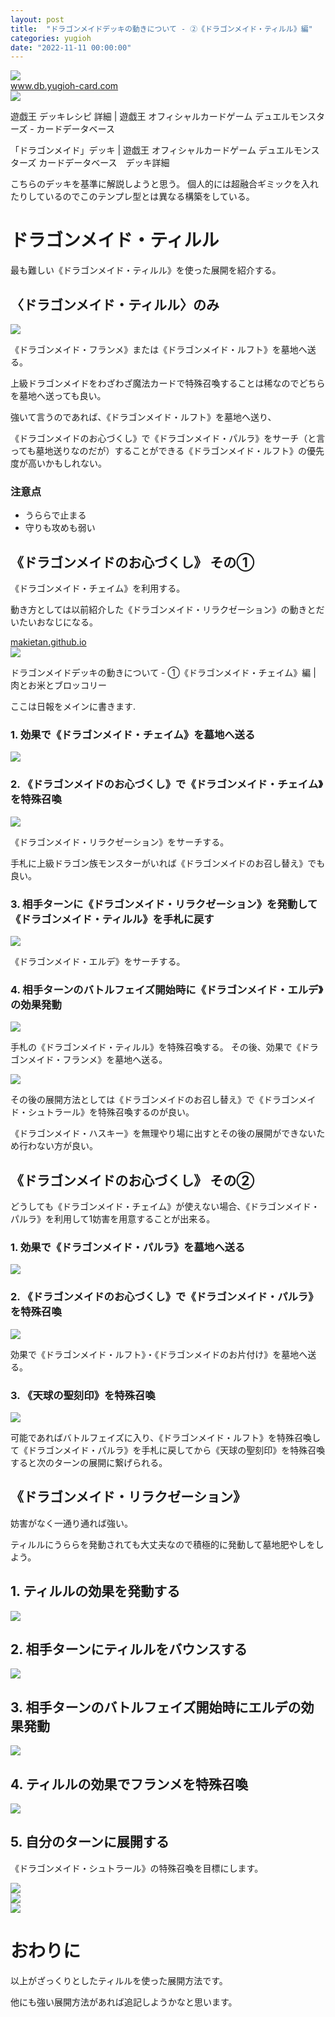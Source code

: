 ```yaml
---
layout: post
title:  "ドラゴンメイドデッキの動きについて - ②《ドラゴンメイド・ティルル》編"
categories: yugioh
date: "2022-11-11 00:00:00"
---
```



<div class="trim">
  <div class="trim__item">
    <a href="{{ site.url }}/assets/images/2022-05-27-report/15-18-05.png">
      <img class="one" src="{{ site.url }}/assets/thumbnail/2022-05-27-report/15-18-05.png">
    </a>
  </div>
</div>


<div class="card">
  <a href="https://www.db.yugioh-card.com/yugiohdb/member_deck.action?ope=1&cgid=18317774637bbf4c7e0d90a332020424&dno=965&request_locale=ja"></a>
  <div class="card__header">
    <a href="https://www.db.yugioh-card.com/yugiohdb/member_deck.action?ope=1&cgid=18317774637bbf4c7e0d90a332020424&dno=965&request_locale=ja">www.db.yugioh-card.com</a>
  </div>
  <div class="card__image">
    <img src="https://www.db.yugioh-card.com/yugiohdb/get_image.action?type=1&osplang=1&cid=14763&ciid=1&enc=4eKS8ZprVsTzvUMogTzG5Q&app=tournament&request_locale=ja&a=202206031629">
  </div>
  <div class="card__title">
    <p>遊戯王 デッキレシピ 詳細 | 遊戯王 オフィシャルカードゲーム デュエルモンスターズ - カードデータベース</p>
  </div>
  <div class="card__description">
    <p>「ドラゴンメイド」デッキ | 遊戯王 オフィシャルカードゲーム デュエルモンスターズ カードデータベース　デッキ詳細</p>
  </div>
</div>


こちらのデッキを基準に解説しようと思う。
個人的には超融合ギミックを入れたりしているのでこのテンプレ型とは異なる構築をしている。

# ドラゴンメイド・ティルル

最も難しい《ドラゴンメイド・ティルル》を使った展開を紹介する。

## 〈ドラゴンメイド・ティルル〉のみ


<div class="trim">
  <div class="trim__item">
    <a href="{{ site.url }}/assets/images/2022-11-11-report/15-05-05.png">
      <img class="one" src="{{ site.url }}/assets/thumbnail/2022-11-11-report/15-05-05.png">
    </a>
  </div>
</div>


《ドラゴンメイド・フランメ》または《ドラゴンメイド・ルフト》を墓地へ送る。

上級ドラゴンメイドをわざわざ魔法カードで特殊召喚することは稀なのでどちらを墓地へ送っても良い。

強いて言うのであれば、《ドラゴンメイド・ルフト》を墓地へ送り、

《ドラゴンメイドのお心づくし》で《ドラゴンメイド・パルラ》をサーチ（と言っても墓地送りなのだが）することができる《ドラゴンメイド・ルフト》の優先度が高いかもしれない。

### 注意点

- うららで止まる
- 守りも攻めも弱い

## 《ドラゴンメイドのお心づくし》 その①

《ドラゴンメイド・チェイム》を利用する。

動き方としては以前紹介した《ドラゴンメイド・リラクゼーション》の動きとだいたいおなじになる。


<div class="card">
  <a href="https://makietan.github.io/yugioh/2022/05/27/report.html"></a>
  <div class="card__header">
    <a href="https://makietan.github.io/yugioh/2022/05/27/report.html">makietan.github.io</a>
  </div>
  <div class="card__image">
    <img src="https://makietan.github.io/assets/thumbnail/logo.png">
  </div>
  <div class="card__title">
    <p>ドラゴンメイドデッキの動きについて - ①《ドラゴンメイド・チェイム》編 | 肉とお米とブロッコリー</p>
  </div>
  <div class="card__description">
    <p>ここは日報をメインに書きます.</p>
  </div>
</div>


### 1. 効果で《ドラゴンメイド・チェイム》を墓地へ送る


<div class="trim">
  <div class="trim__item">
    <a href="{{ site.url }}/assets/images/2022-11-11-report/15-32-21.png">
      <img class="one" src="{{ site.url }}/assets/thumbnail/2022-11-11-report/15-32-21.png">
    </a>
  </div>
</div>


### 2. 《ドラゴンメイドのお心づくし》で《ドラゴンメイド・チェイム》を特殊召喚


<div class="trim">
  <div class="trim__item">
    <a href="{{ site.url }}/assets/images/2022-11-11-report/15-46-56.png">
      <img class="one" src="{{ site.url }}/assets/thumbnail/2022-11-11-report/15-46-56.png">
    </a>
  </div>
</div>


《ドラゴンメイド・リラクゼーション》をサーチする。

手札に上級ドラゴン族モンスターがいれば《ドラゴンメイドのお召し替え》でも良い。

### 3. 相手ターンに《ドラゴンメイド・リラクゼーション》を発動して《ドラゴンメイド・ティルル》を手札に戻す


<div class="trim">
  <div class="trim__item">
    <a href="{{ site.url }}/assets/images/2022-11-11-report/15-48-53.png">
      <img class="one" src="{{ site.url }}/assets/thumbnail/2022-11-11-report/15-48-53.png">
    </a>
  </div>
</div>


《ドラゴンメイド・エルデ》をサーチする。

### 4. 相手ターンのバトルフェイズ開始時に《ドラゴンメイド・エルデ》の効果発動


<div class="trim">
  <div class="trim__item">
    <a href="{{ site.url }}/assets/images/2022-11-11-report/15-50-45.png">
      <img class="one" src="{{ site.url }}/assets/thumbnail/2022-11-11-report/15-50-45.png">
    </a>
  </div>
</div>


手札の《ドラゴンメイド・ティルル》を特殊召喚する。
その後、効果で《ドラゴンメイド・フランメ》を墓地へ送る。


<div class="trim">
  <div class="trim__item">
    <a href="{{ site.url }}/assets/images/2022-11-11-report/03-05-31.png">
      <img class="one" src="{{ site.url }}/assets/thumbnail/2022-11-11-report/03-05-31.png">
    </a>
  </div>
</div>


その後の展開方法としては《ドラゴンメイドのお召し替え》で《ドラゴンメイド・シュトラール》を特殊召喚するのが良い。

《ドラゴンメイド・ハスキー》を無理やり場に出すとその後の展開ができないため行わない方が良い。

## 《ドラゴンメイドのお心づくし》 その②

どうしても《ドラゴンメイド・チェイム》が使えない場合、《ドラゴンメイド・パルラ》を利用して1妨害を用意することが出来る。

### 1. 効果で《ドラゴンメイド・パルラ》を墓地へ送る


<div class="trim">
  <div class="trim__item">
    <a href="{{ site.url }}/assets/images/2022-11-11-report/15-21-38.png">
      <img class="one" src="{{ site.url }}/assets/thumbnail/2022-11-11-report/15-21-38.png">
    </a>
  </div>
</div>


### 2. 《ドラゴンメイドのお心づくし》で《ドラゴンメイド・パルラ》を特殊召喚


<div class="trim">
  <div class="trim__item">
    <a href="{{ site.url }}/assets/images/2022-11-11-report/15-22-20.png">
      <img class="one" src="{{ site.url }}/assets/thumbnail/2022-11-11-report/15-22-20.png">
    </a>
  </div>
</div>


効果で《ドラゴンメイド・ルフト》・《ドラゴンメイドのお片付け》を墓地へ送る。

### 3. 《天球の聖刻印》を特殊召喚


<div class="trim">
  <div class="trim__item">
    <a href="{{ site.url }}/assets/images/2022-11-11-report/15-22-49.png">
      <img class="one" src="{{ site.url }}/assets/thumbnail/2022-11-11-report/15-22-49.png">
    </a>
  </div>
</div>


可能であればバトルフェイズに入り、《ドラゴンメイド・ルフト》を特殊召喚して《ドラゴンメイド・パルラ》を手札に戻してから《天球の聖刻印》を特殊召喚すると次のターンの展開に繋げられる。

## 《ドラゴンメイド・リラクゼーション》

妨害がなく一通り通れば強い。

ティルルにうららを発動されても大丈夫なので積極的に発動して墓地肥やしをしよう。

## 1. ティルルの効果を発動する


<div class="trim">
  <div class="trim__item">
    <a href="{{ site.url }}/assets/images/2022-11-11-report/10-29-42.png">
      <img class="one" src="{{ site.url }}/assets/thumbnail/2022-11-11-report/10-29-42.png">
    </a>
  </div>
</div>


## 2. 相手ターンにティルルをバウンスする


<div class="trim">
  <div class="trim__item">
    <a href="{{ site.url }}/assets/images/2022-11-11-report/10-30-17.png">
      <img class="one" src="{{ site.url }}/assets/thumbnail/2022-11-11-report/10-30-17.png">
    </a>
  </div>
</div>


## 3. 相手ターンのバトルフェイズ開始時にエルデの効果発動


<div class="trim">
  <div class="trim__item">
    <a href="{{ site.url }}/assets/images/2022-11-11-report/10-31-16.png">
      <img class="one" src="{{ site.url }}/assets/thumbnail/2022-11-11-report/10-31-16.png">
    </a>
  </div>
</div>


## 4. ティルルの効果でフランメを特殊召喚


<div class="trim">
  <div class="trim__item">
    <a href="{{ site.url }}/assets/images/2022-11-11-report/10-33-01.png">
      <img class="one" src="{{ site.url }}/assets/thumbnail/2022-11-11-report/10-33-01.png">
    </a>
  </div>
</div>


## 5. 自分のターンに展開する

《ドラゴンメイド・シュトラール》の特殊召喚を目標にします。


<div class="trim">
  <div class="trim__item">
    <a href="{{ site.url }}/assets/images/2022-11-11-report/10-34-25.png">
      <img class="one" src="{{ site.url }}/assets/thumbnail/2022-11-11-report/10-34-25.png">
    </a>
  </div>
</div>



<div class="trim">
  <div class="trim__item">
    <a href="{{ site.url }}/assets/images/2022-11-11-report/10-35-01.png">
      <img class="one" src="{{ site.url }}/assets/thumbnail/2022-11-11-report/10-35-01.png">
    </a>
  </div>
</div>



<div class="trim">
  <div class="trim__item">
    <a href="{{ site.url }}/assets/images/2022-11-11-report/10-36-00.png">
      <img class="one" src="{{ site.url }}/assets/thumbnail/2022-11-11-report/10-36-00.png">
    </a>
  </div>
</div>


# おわりに

以上がざっくりとしたティルルを使った展開方法です。

他にも強い展開方法があれば追記しようかなと思います。
